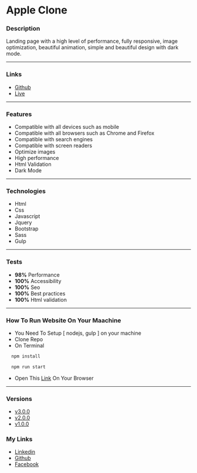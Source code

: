 # Apple Clone

### Description

Landing page with a high level of performance, fully responsive, image optimization, beautiful animation, simple and beautiful design with dark mode.

---

### Links

- [Github](https://github.com/Kmg11/Apple/tree/V3.0.0 "Github Repo")
- [Live](https://kmg11.github.io/Apple/dist/ "Live Preview")

---

### Features

- Compatible with all devices such as mobile
- Compatible with all browsers such as Chrome and Firefox
- Compatible with search engines
- Compatible with screen readers
- Optimize images
- High performance
- Html Validation
- Dark Mode

---

### Technologies

- Html
- Css
- Javascript
- Jquery
- Bootstrap
- Sass
- Gulp

---

### Tests

- **98%** Performance
- **100%** Accessibility
- **100%** Seo
- **100%** Best practices
- **100%** Html validation

---

### How To Run Website On Your Maachine

- You Need To Setup [ nodejs, gulp ] on your machine
- Clone Repo
- On Terminal

```bash
  npm install
```

```bash
  npm run start
```

- Open This [Link](http://localhost:8888) On Your Browser

---

### Versions

- [v3.0.0](https://github.com/Kmg11/Apple/tree/V3.0.0)
- [v2.0.0](https://github.com/Kmg11/Apple/tree/V2.0.0)
- [v1.0.0](https://github.com/Kmg11/Apple/tree/main)

### My Links

- [Linkedin](https://www.linkedin.com/in/kirolos-m-a29134165/)
- [Github](https://github.com/Kmg11)
- [Facebook](https://www.facebook.com/KirolosMahfouz/)
